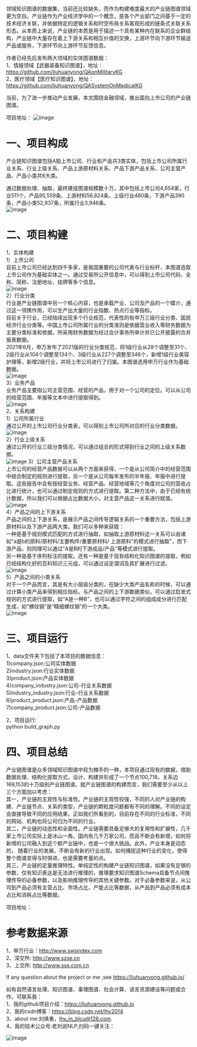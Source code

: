 
领域知识图谱的数据集，当前还比较缺失，而作为构建难度最大的产业链图谱领域更为空白。产业链作为产业经济学中的一个概念，是各个产业部门之间基于一定的技术经济关联，并依据特定的逻辑关系和时空布局关系客观形成的链条式关联关系形态。从本质上来说，产业链的本质是用于描述一个具有某种内在联系的企业群结构，产业链中大量存在着上下游关系和相互价值的交换，上游环节向下游环节输送产品或服务，下游环节向上游环节反馈信息。  

作者已经先后发布两大领域的实体图谱数据：    
1、情报领域【武器装备知识图谱】，地址：https://github.com/liuhuanyong/QAonMilitaryKG  
2、医疗领域【医疗知识图谱】，地址： https://github.com/liuhuanyong/QASystemOnMedicalKG 

当前，为了进一步推动产业发展，本文围绕金融领域，推出面向上市公司的产业链图谱。  
  
项目地址：
![image](https://github.com/liuhuanyong/ChainKnowledgeGraph/blob/master/img/1.png)    
# 一、项目构成  

产业链知识图谱包括A股上市公司、行业和产品共3类实体，包括上市公司所属行业关系、行业上级关系、产品上游原材料关系、产品下游产品关系、公司主营产品、产品小类共6大类。      
 
通过数据处理、抽取，最终建成图谱规模数十万，其中包括上市公司4,654家，行业511个，产品95,559条、上游材料56,824条，上级行业480条，下游产品390条，产品小类52,937条，所属行业3,946条。      
![image](https://github.com/liuhuanyong/ChainKnowledgeGraph/blob/master/img/2.png)    

#  二、项目构建
1、实体构建  
1）上市公司  
目前上市公司已经达到四千多家，是我国重要的公司代表与行业标杆，本图谱选取上市公司作为基础实体之一。通过交易所公开信息中，可以得到上市公司代码、全称、简称、注册地址、挂牌等多个信息。    
![image](https://github.com/liuhuanyong/ChainKnowledgeGraph/blob/master/img/3.png)    
2）行业分类  
行业是产业链图谱中另一个核心内容，也是承载产业、公司及产品的一个媒介，通过这一领携作用，可以生产出大量的行业指数、热点行业等指标。  
目前关于行业，已经陆续出现多个行业规范，代表性的有申万三级行业分类、国民经济行业分类等。中国上市公司所属行业的分类准则是依据营业收入等财务数据为主要分类标准和依据，所采用财务数据为经过会计事务所审计并已公开披露的合并报表数据。  
2021年6月，申万发布了2021版的行业分类规范，将1级行业从28个调整至31个、2级行业从104个调整至134个、3级行业从227个调整至346个，新增1级行业美容护理等，新增2级行业，并将上市公司进行了归属。本图谱选用申万行业作为基础数据。  
![image](https://github.com/liuhuanyong/ChainKnowledgeGraph/blob/master/img/4.png)  
3）业务产品    
业务产品主要指公司主营范围、经营的产品，用于对一个公司的定位。可以从公司的经营范围、年报等文本中进行提取得到。  
![image](https://github.com/liuhuanyong/ChainKnowledgeGraph/blob/master/img/5.png)   
2、关系构建    
1）公司所属行业    
通过公开的上市公司行业分类表，可以得到上市公司所对应的行业分类数据。    
![image](https://github.com/liuhuanyong/ChainKnowledgeGraph/blob/master/img/6.png)     
2）行业上级关系    
通过公开的行业三级分类情况，可以通过组合的形式得到行业之间的上级关系数据。    
![image](https://github.com/liuhuanyong/ChainKnowledgeGraph/blob/master/img/7.png)
3）公司主营产品关系  
上市公司的经营产品数据可以从两个方面来获得，一个是从公司简介中的经营范围中结合制定的规则进行提取，另一个是从公司每年发布的半年报、年报中进行提取。这些报告中会有按经营业务、经营产品、经营地域等几个角度对公司的营收占比进行统计，也可以通过制定规则的方式进行提取。第二种方法中，由于已经有统计数据，所以我们可以根据占比数据大小，对主营产品这一关系进行赋值。  
![image](https://github.com/liuhuanyong/ChainKnowledgeGraph/blob/master/img/8.png)   
4）产品之间的上下游关系  
产品之间的上下游关系，是展示产品之间传导逻辑关系的一个重要方法，包括上游原材料以及下游产品两大类。我们可以多种来获取：  
一种是基于规则模式匹配的方式进行抽取，如抽取上游原材料这一关系可以由诸如"a是b的原料/原材料/主要构件/重要原材料/  上游原料"的模式进行抽取"，而下游产品，则同理可以通过"A是B的下游成品/产品"等模式进行提取。  
另一种是基于序列标注的提取。还有一种是基于现有结构化知识图谱的提取，例如已经结构化好的百科知识三元组，可以通过设定谓词及其扩展进行过滤。  
![image](https://github.com/liuhuanyong/ChainKnowledgeGraph/blob/master/img/9.png)  
5）产品之间的小类关系  
对于一个产品而言，其是有大小层级分类的，在缺少大类产品名称的时候，可以通过计算小类产品来得到相应指标。与产品之间的上下游数据类似，可以通过启发式规则的方式进行提取，如“A是一种B”，也可以通过字符之间的组成成分进行匹配生成，如“螺纹钢”是“精细螺纹钢”的一个大类。  
![image](https://github.com/liuhuanyong/ChainKnowledgeGraph/blob/master/img/10.png)  
#  三、项目运行

1、data文件夹下包括了本项目的数据信息：  
1)company.json:公司实体数据   
2)industry.json:行业实体数据    
3)product.json:产品实体数据    
4)company_industry.json:公司-行业关系数据    
5)industry_industry.json:行业-行业关系数据    
6)product_product.json:产品-产品数据    
7)company_product.json:公司-产品数据    

2、项目运行:  
python build_graph.py  



#  四、项目总结

产业链图谱是众多领域知识图谱中较为棘手的一种，本项目通过现有的数据，借助数据处理、结构化提取方式，设计、构建并形成了一个节点100,718，关系边169,153的十万级别产业链图谱。就产业链图谱的构建而言，我们需要至少从以上三个方面加以考虑：  
其一，产业链的主观性与标准性。产业链的主观性较强，不同的人对产业链的构建、产业链节点、关系的类型，产业链的颗粒度问题都有不同的理解。不同的设定会直接导致不同的应用结果。正如我们所看到的，目前存在不同的行业标准，不同的网站、机构也将公司归为不同的行业。  
其二，产业链的动态性和全面性。产业链需要具备足够大的复用性和扩展性，几千家上市公司实际上是冰山一角。国内有几千万家公司，而且不断会有新增，如何将新增的公司融入到这个额产业链中，也是一个很大挑战。此外，产业本身是动态的， 随着行业的发展，不断会有新的行业出现。如何捕捉这种行业的变化，使得整个图谱变得与时俱进，也是需要考量的点。  
其三，产业链的定量推理特性。单纯定性的构建产业链知识图谱，如果没有足够的参数，仅有知识表达是无法进行推理的，推理要求知识图谱Schema具备节点间推理传导的必备参数，以及影响推理传导的其他关键参数。对于必备参数来说，从公司到产品必须有主营占比、市场占比、产能占比等数据，从产品到产品必须有成本占比和消耗占比等数据。  

项目地址：


#  参考数据来源
1、申万行业：http://www.swsindex.com  
2、深交所: http://www.szse.cn  
3、上交所: http://www.sse.com.cn  

If any question about the project or me ,see https://liuhuanyong.github.io/

如有自然语言处理、知识图谱、事理图谱、社会计算、语言资源建设等问题或合作，可联系我：    
1、我的github项目介绍：https://liuhuanyong.github.io  
2、我的csdn博客：https://blog.csdn.net/lhy2014  
3、about me:刘焕勇，lhy_in_blcu@126.com.         
4、我的技术公众号:老刘说NLP,扫码一键关注：  

![image](https://github.com/liuhuanyong/QABasedOnMedicalKnowledgeGraph/blob/master/img/wechat.jpg)